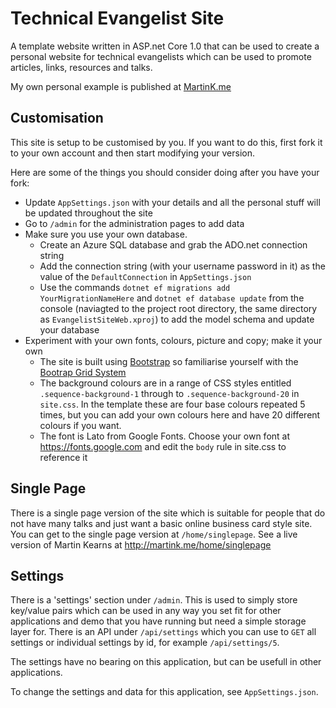 # Technical Evangelist Site
A template website written in ASP.net Core 1.0 that can be used to create a personal website for technical evangelists which can be used to promote articles, links, resources and talks. 

My own personal example is published at [MartinK.me](http://MartinK.me)

## Customisation
This site is setup to be customised by you. If you want to do this, first fork it to your own account and then start modifying your version.

Here are some of the things you should consider doing after you have your fork:
* Update `AppSettings.json` with your details and all the personal stuff will be updated throughout the site
* Go to `/admin` for the administration pages to add data
* Make sure you use your own database. 
  * Create an Azure SQL database and grab the ADO.net connection string
  * Add the connection string (with your username password in it) as the value of the `DefaultConnection` in `AppSettings.json`
  * Use the commands `dotnet ef migrations add YourMigrationNameHere` and `dotnet ef database update` from the console (naviagted to the project root directory, the same directory as `EvangelistSiteWeb.xproj`) to add the model schema and update your database
* Experiment with your own fonts, colours, picture and copy; make it your own
  * The site is built using [Bootstrap](http://getbootstrap.com/) so familiarise yourself with the [Bootrap Grid System](http://getbootstrap.com/css/#grid)
  * The background colours are in a range of CSS styles entitled `.sequence-background-1` through to `.sequence-background-20` in `site.css`. In the template these are four base colours repeated 5 times, but you can add your own colours here and have 20 different colours if you want.
  * The font is Lato from Google Fonts. Choose your own font at https://fonts.google.com and edit the `body` rule in site.css to reference it

## Single Page
There is a single page version of the site which is suitable for people that do not have many talks and just want a basic online business card style site. You can get to the single page version at `/home/singlepage`. See a live version of Martin Kearns at http://martink.me/home/singlepage

## Settings
There is a 'settings' section under `/admin`. This is used to simply store key/value pairs which can be used in any way you set fit for other applications and demo that you have running but need a simple storage layer for. There is an API under `/api/settings` which you can use to `GET` all settings or individual settings by id, for example `/api/settings/5`. 

The settings have no bearing on this application, but can be usefull in other applications.

To change the settings and data for this application, see `AppSettings.json`.
